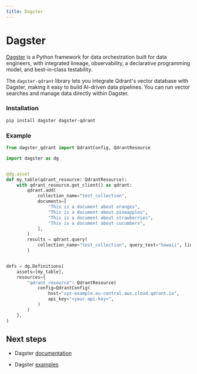 ```yaml
---
title: Dagster
---
```


# Dagster

[Dagster](https://dagster.io) is a Python framework for data orchestration built for data engineers, with integrated lineage, observability, a declarative programming model, and best-in-class testability.

The `dagster-qdrant` library lets you integrate Qdrant's vector database with Dagster, making it easy to build AI-driven data pipelines. You can run vector searches and manage data directly within Dagster.

### Installation

```bash
pip install dagster dagster-qdrant
```

### Example

```py
from dagster_qdrant import QdrantConfig, QdrantResource

import dagster as dg


@dg.asset
def my_table(qdrant_resource: QdrantResource):
    with qdrant_resource.get_client() as qdrant:
        qdrant.add(
            collection_name="test_collection",
            documents=[
                "This is a document about oranges",
                "This is a document about pineapples",
                "This is a document about strawberries",
                "This is a document about cucumbers",
            ],
        )
        results = qdrant.query(
            collection_name="test_collection", query_text="hawaii", limit=3
        )


defs = dg.Definitions(
    assets=[my_table],
    resources={
        "qdrant_resource": QdrantResource(
            config=QdrantConfig(
                host="xyz-example.eu-central.aws.cloud.qdrant.io",
                api_key="<your-api-key>",
            )
        )
    },
)
```

## Next steps

- Dagster [documentation](https://docs.dagster.io)

- Dagster [examples](https://github.com/dagster-io/dagster/tree/b985d57aadc7d9bf88d8dcbd32b16d3487e433cc/examples)

